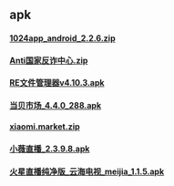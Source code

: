 ## apk


#### [1024app_android_2.2.6.zip](https://mokk731.github.io/apk/1024app_android_2.2.6.zip)


#### [Anti国家反诈中心.zip](https://mokk731.github.io/apk/Anti国家反诈中心.zip)


#### [RE文件管理器v4.10.3.apk](https://mokk731.github.io/apk/RE文件管理器v4.10.3.apk)


#### [当贝市场_4.4.0_288.apk](https://mokk731.github.io/apk/当贝市场_4.4.0_288.apk)


#### [xiaomi.market.zip](https://mokk731.github.io/apk/xiaomi.market.zip)


#### [小薇直播_2.3.9.8.apk](https://mokk731.github.io/apk/小薇直播_2.3.9.8.apk)

#### [火星直播纯净版_云海电视_meijia_1.1.5.apk](https://mokk731.github.io/apk/火星直播纯净版_云海电视_meijia_1.1.5.apk)
